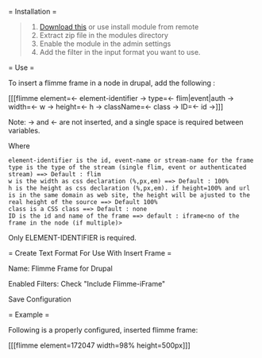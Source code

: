 = Installation =
> 1. [Download this](https://github.com/mevango/flimme-drupal-module/archive/master.zip)
        or use install module from remote
> 2. Extract zip file in the modules directory
> 3. Enable the module in the admin settings
> 4. Add the filter in the input format you want to use.

= Use =

To insert a flimme frame in a node in drupal, add the following :

 [[[flimme element=<- element-identifier -> type=<- flim|event|auth -> width=<- w -> height=<- h -> className=<- class -> ID=<- id ->]]]

Note: -> and <- are not inserted, and a single space is required between variables.

Where
 
	element-identifier is the id, event-name or stream-name for the frame
	type is the type of the stream (single flim, event or authenticated stream) ==> Default : flim
	w is the width as css declaration (%,px,em) ==> Default : 100%
    h is the height as css declaration (%,px,em). if height=100% and url is in the same domain as web site, the height will be ajusted to the real height of the source ==> Default 100%
	class is a CSS class ==> Default : none
    ID is the id and name of the frame ==> default : iframe<no of the frame in the node (if multiple)>

Only ELEMENT-IDENTIFIER is required.

= Create Text Format For Use With Insert Frame =

Name: Flimme Frame for Drupal

Enabled Filters: Check "Include Flimme-iFrame"

Save Configuration

= Example =

Following is a properly configured, inserted flimme frame:

[[[flimme element=172047 width=98% height=500px]]]


 